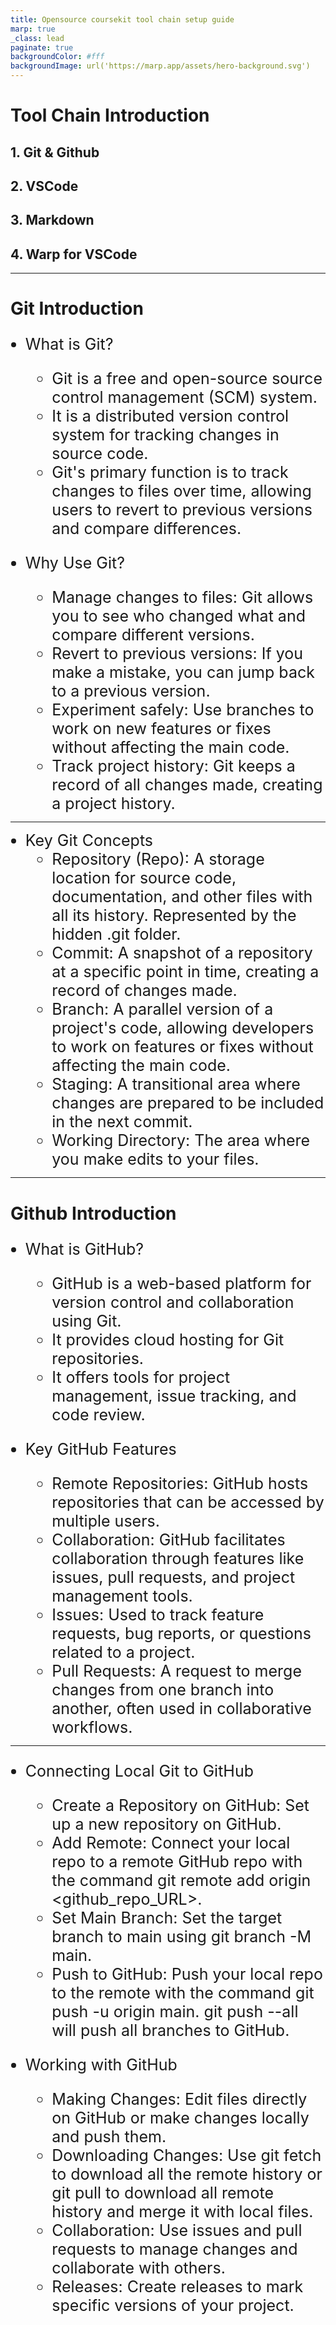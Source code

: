 ```yaml
---
title: Opensource coursekit tool chain setup guide
marp: true
_class: lead
paginate: true
backgroundColor: #fff
backgroundImage: url('https://marp.app/assets/hero-background.svg')
---
```


# **Tool Chain Introduction**

## 1. Git & Github

## 2. VSCode

## 3. Markdown

## 4. Warp for VSCode

---

# **Git Introduction**
<style scoped>
li {
    font-size: 25px;
}
</style>
- What is Git?
  - Git is a free and open-source source control management (SCM) system.
  - It is a distributed version control system for tracking changes in source code.
  - Git's primary function is to track changes to files over time, allowing users to revert to previous versions and compare differences.

- Why Use Git?
  - Manage changes to files: Git allows you to see who changed what and compare different versions.
  - Revert to previous versions: If you make a mistake, you can jump back to a previous version.
  - Experiment safely: Use branches to work on new features or fixes without affecting the main code.
  - Track project history: Git keeps a record of all changes made, creating a project history.

---

- Key Git Concepts
  - Repository (Repo): A storage location for source code, documentation, and other files with all its history. Represented by the hidden .git folder.
  - Commit: A snapshot of a repository at a specific point in time, creating a record of changes made.
  - Branch: A parallel version of a project's code, allowing developers to work on features or fixes without affecting the main code.
  - Staging: A transitional area where changes are prepared to be included in the next commit.
  - Working Directory: The area where you make edits to your files.

---

# **Github Introduction**
<style scoped>
li {
    font-size: 25px;
}
</style>
- What is GitHub?
  - GitHub is a web-based platform for version control and collaboration using Git.
  - It provides cloud hosting for Git repositories.
  - It offers tools for project management, issue tracking, and code review.

- Key GitHub Features
  - Remote Repositories: GitHub hosts repositories that can be accessed by multiple users.
  - Collaboration: GitHub facilitates collaboration through features like issues, pull requests, and project management tools.
  - Issues: Used to track feature requests, bug reports, or questions related to a project.
  - Pull Requests: A request to merge changes from one branch into another, often used in collaborative workflows.

---
<style scoped>
li {
    font-size: 25px;
}
</style>
- Connecting Local Git to GitHub
  - Create a Repository on GitHub: Set up a new repository on GitHub.
  - Add Remote: Connect your local repo to a remote GitHub repo with the command git remote add origin <github_repo_URL>.
  - Set Main Branch: Set the target branch to main using git branch -M main.
  - Push to GitHub: Push your local repo to the remote with the command git push -u origin main. git push --all will push all branches to GitHub.

- Working with GitHub
  - Making Changes: Edit files directly on GitHub or make changes locally and push them.
  - Downloading Changes: Use git fetch to download all the remote history or git pull to download all remote history and merge it with local files.
  - Collaboration: Use issues and pull requests to manage changes and collaborate with others.
  - Releases: Create releases to mark specific versions of your project.
